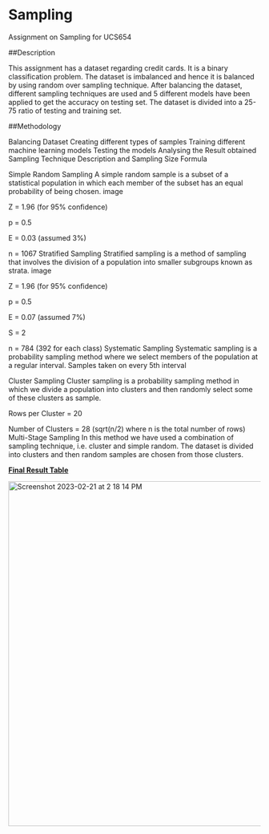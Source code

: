 # Sampling

Assignment on Sampling for UCS654

##Description

This assignment has a dataset regarding credit cards. It is a binary classification problem. The dataset is imbalanced and hence it is balanced by using random over sampling technique. After balancing the dataset, different sampling techniques are used and 5 different models have been applied to get the accuracy on testing set. The dataset is divided into a 25-75 ratio of testing and training set.

##Methodology

Balancing Dataset Creating different types of samples Training different machine learning models Testing the models Analysing the Result obtained Sampling Technique Description and Sampling Size Formula

Simple Random Sampling A simple random sample is a subset of a statistical population in which each member of the subset has an equal probability of being chosen. image

Z = 1.96 (for 95% confidence)

p = 0.5

E = 0.03 (assumed 3%)

n = 1067 Stratified Sampling Stratified sampling is a method of sampling that involves the division of a population into smaller subgroups known as strata. image

Z = 1.96 (for 95% confidence)

p = 0.5

E = 0.07 (assumed 7%)

S = 2

n = 784 (392 for each class) Systematic Sampling Systematic sampling is a probability sampling method where we select members of the population at a regular interval. Samples taken on every 5th interval

Cluster Sampling Cluster sampling is a probability sampling method in which we divide a population into clusters and then randomly select some of these clusters as sample.

Rows per Cluster = 20

Number of Clusters = 28 (sqrt(n/2) where n is the total number of rows) Multi-Stage Sampling In this method we have used a combination of sampling technique, i.e. cluster and simple random. The dataset is divided into clusters and then random samples are chosen from those clusters.


<b><u>Final Result Table</b></u>


<img width="688" alt="Screenshot 2023-02-21 at 2 18 14 PM" src="https://user-images.githubusercontent.com/92255222/220294446-3aedab58-3a92-4032-97b1-27614e75afab.png">


